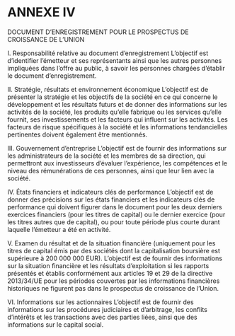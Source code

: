 # ANNEXE IV

DOCUMENT D’ENREGISTREMENT POUR LE PROSPECTUS DE CROISSANCE DE L’UNION

I. Responsabilité relative au document d’enregistrement L’objectif est d’identifier l’émetteur et ses représentants ainsi que les autres personnes impliquées dans l’offre au public, à savoir les personnes chargées d’établir le document d’enregistrement.

II. Stratégie, résultats et environnement économique L’objectif est de présenter la stratégie et les objectifs de la société en ce qui concerne le développement et les résultats futurs et de donner des informations sur les activités de la société, les produits qu’elle fabrique ou les services qu’elle fournit, ses investissements et les facteurs qui influent sur les activités. Les facteurs de risque spécifiques à la société et les informations tendancielles pertinentes doivent également être mentionnés.

III. Gouvernement d’entreprise L’objectif est de fournir des informations sur les administrateurs de la société et les membres de sa direction, qui permettront aux investisseurs d’évaluer l’expérience, les compétences et le niveau des rémunérations de ces personnes, ainsi que leur lien avec la société.

IV. États financiers et indicateurs clés de performance L’objectif est de donner des précisions sur les états financiers et les indicateurs clés de performance qui doivent figurer dans le document pour les deux derniers exercices financiers (pour les titres de capital) ou le dernier exercice (pour les titres autres que de capital), ou pour toute période plus courte durant laquelle l’émetteur a été en activité.

V. Examen du résultat et de la situation financière (uniquement pour les titres de capital émis par des sociétés dont la capitalisation boursière est supérieure à 200 000 000 EUR). L’objectif est de fournir des informations sur la situation financière et les résultats d’exploitation si les rapports présentés et établis conformément aux articles 19 et 29 de la directive 2013/34/UE pour les périodes couvertes par les informations financières historiques ne figurent pas dans le prospectus de croissance de l’Union.

VI. Informations sur les actionnaires L’objectif est de fournir des informations sur les procédures judiciaires et d’arbitrage, les conflits d’intérêts et les transactions avec des parties liées, ainsi que des informations sur le capital social.

